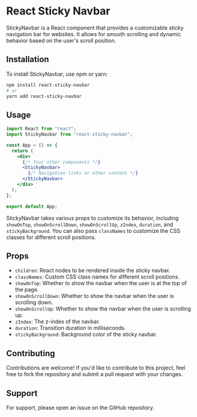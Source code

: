 # React Sticky Navbar

StickyNavbar is a React component that provides a customizable sticky navigation bar for websites. It allows for smooth scrolling and dynamic behavior based on the user's scroll position.

## Installation

To install StickyNavbar, use npm or yarn:

```bash
npm install react-sticky-navbar
# or
yarn add react-sticky-navbar
```

## Usage

```jsx
import React from "react";
import StickyNavbar from "react-sticky-navbar";

const App = () => {
  return (
    <div>
      {/* Your other components */}
      <StickyNavbar>
        {/* Navigation links or other content */}
      </StickyNavbar>
    </div>
  );
};

export default App;
```

StickyNavbar takes various props to customize its behavior, including `showOnTop`, `showOnScrollDown`, `showOnScrollUp`, `zIndex`, `duration`, and `stickyBackground`. You can also pass `classNames` to customize the CSS classes for different scroll positions.

## Props

- `children`: React nodes to be rendered inside the sticky navbar.
- `classNames`: Custom CSS class names for different scroll positions.
- `showOnTop`: Whether to show the navbar when the user is at the top of the page.
- `showOnScrollDown`: Whether to show the navbar when the user is scrolling down.
- `showOnScrollUp`: Whether to show the navbar when the user is scrolling up.
- `zIndex`: The z-index of the navbar.
- `duration`: Transition duration in milliseconds.
- `stickyBackground`: Background color of the sticky navbar.

## Contributing

Contributions are welcome! If you'd like to contribute to this project, feel free to fork the repository and submit a pull request with your changes.

## Support

For support, please open an issue on the GitHub repository.
